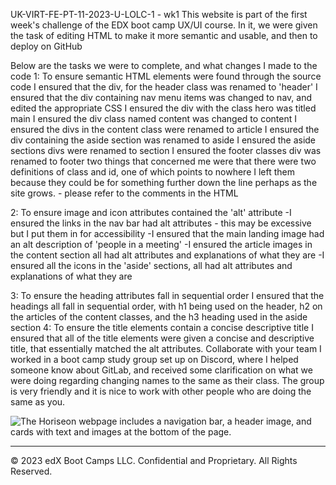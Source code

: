 UK-VIRT-FE-PT-11-2023-U-LOLC-1 - wk1
This website is part of the first week's challenge of the EDX boot camp UX/UI course. In it, we were given the task of editing HTML to make it more semantic and usable, and then to deploy on GitHub

Below are the tasks we were to complete, and what changes I made to the code
1: To ensure semantic HTML elements were found through the source code
I ensured that the div, for the header class was renamed to 'header'
I ensured that the div containing nav menu items was changed to nav, and edited the appropriate CSS
I ensured the div with the class hero was titled main
I ensured the div class named content was changed to content
I ensured the divs in the content class were renamed to article
I ensured the div containing the aside section was renamed to aside
I ensured the aside sections divs were renamed to section
I ensured the footer classes div was renamed to footer
two things that concerned me were that there were two definitions of class and id, one of which points to nowhere I left them because they could be for something further down the line perhaps as the site grows. - please refer to the comments in the HTML

2: To ensure image and icon attributes contained the 'alt' attribute
-I ensured the links in the nav bar had alt attributes - this may be excessive but I put them in for accessibility -I ensured that the main landing image had an alt description of 'people in a meeting' -I ensured the article images in the content section all had alt attributes and explanations of what they are -I ensured all the icons in the 'aside' sections, all had alt attributes and explanations of what they are

3: To ensure the heading attributes fall in sequential order
I ensured that the headings all fall in sequential order, with h1 being used on the header, h2 on the articles of the content classes, and the h3 heading used in the aside section
4: To ensure the title elements contain a concise descriptive title
I ensured that all of the title elements were given a concise and descriptive title, that essentially matched the alt attributes.
Collaborate with your team
I worked in a boot camp study group set up on Discord, where I helped someone know about GitLab, and received some clarification on what we were doing regarding changing names to the same as their class. The group is very friendly and it is nice to work with other people who are doing the same as you.

![The Horiseon webpage includes a navigation bar, a header image, and cards with text and images at the bottom of the page.](Assets/01-html-css-git-challenge-demo.png)



---
© 2023 edX Boot Camps LLC. Confidential and Proprietary. All Rights Reserved.
